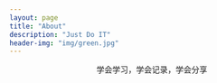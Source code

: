 ```yaml
---
layout: page
title: "About"
description: "Just Do IT"
header-img: "img/green.jpg"
---
```



<center>学会学习，学会记录，学会分享</center>


